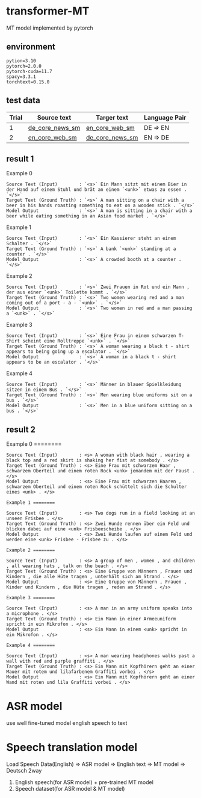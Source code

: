 # transformer-MT
MT model implemented by pytorch

## environment

```
pytion=3.10
pytorch=2.0.0
pytorch-cuda=11.7
spacy=3.3.1
torchtext=0.15.0
```


## test data


|Trial|Source text|Targer text|Language Pair|
|----|------|---|-----|
|1|[de_core_news_sm](https://spacy.io/models/de)|[en_core_web_sm](https://spacy.io/models/en)|DE => EN|
|2|[en_core_web_sm](https://spacy.io/models/en)|[de_core_news_sm](https://spacy.io/models/de)| EN => DE|


## result 1

Example 0 
```
Source Text (Input)        : `<s>` Ein Mann sitzt mit einem Bier in der Hand auf einem Stuhl und brät an einem `<unk>` etwas zu essen . `</s>`
Target Text (Ground Truth) : `<s>` A man sitting on a chair with a beer in his hands roasting something to eat on a wooden stick . `</s>`
Model Output               : `<s>` A man is sitting in a chair with a beer while eating something in an Asian food market . `</s>`
```

Example 1 
```
Source Text (Input)        : `<s>` Ein Kassierer steht an einem Schalter . `</s>`
Target Text (Ground Truth) : `<s>` A bank `<unk>` standing at a counter . `</s>`
Model Output               : `<s>` A crowded booth at a counter . `</s>`
```
Example 2 
```
Source Text (Input)        : `<s>` Zwei Frauen in Rot und ein Mann , der aus einer `<unk>` Toilette kommt . `</s>`
Target Text (Ground Truth) : `<s>` Two women wearing red and a man coming out of a port - a - `<unk>` . `</s>`
Model Output               : `<s>` Two women in red and a man passing a `<unk>` . `</s>`
```
Example 3 
```
Source Text (Input)        : `<s>` Eine Frau in einem schwarzen T-Shirt scheint eine Rolltreppe `<unk>` . `</s>`
Target Text (Ground Truth) : `<s>` A woman wearing a black t - shirt appears to being going up a escalator . `</s>`
Model Output               : `<s>` A woman in a black t - shirt appears to be an escalator . `</s>`
```
Example 4 
```
Source Text (Input)        : `<s>` Männer in blauer Spielkleidung sitzen in einem Bus . `</s>`
Target Text (Ground Truth) : `<s>` Men wearing blue uniforms sit on a bus . `</s>`
Model Output               : `<s>` Men in a blue uniform sitting on a bus . `</s>`
```

## result 2
Example 0 ========
```
Source Text (Input)        : <s> A woman with black hair , wearing a black top and a red skirt is shaking her fist at somebody . </s>
Target Text (Ground Truth) : <s> Eine Frau mit schwarzem Haar , schwarzem Oberteil und einem roten Rock <unk> jemandem mit der Faust . </s>
Model Output               : <s> Eine Frau mit schwarzen Haaren , schwarzem Oberteil und einem roten Rock schüttelt sich die Schulter eines <unk> . </s>
```
```
Example 1 ========

Source Text (Input)        : <s> Two dogs run in a field looking at an unseen Frisbee . </s>
Target Text (Ground Truth) : <s> Zwei Hunde rennen über ein Feld und blicken dabei auf eine <unk> Frisbeescheibe . </s>
Model Output               : <s> Zwei Hunde laufen auf einem Feld und werden eine <unk> Frisbee - Frisbee zu . </s>
```
```
Example 2 ========

Source Text (Input)        : <s> A group of men , women , and children , all wearing hats , talk on the beach . </s>
Target Text (Ground Truth) : <s> Eine Gruppe von Männern , Frauen und Kindern , die alle Hüte tragen , unterhält sich am Strand . </s>
Model Output               : <s> Eine Gruppe von Männern , Frauen , Kinder und Kindern , die Hüte tragen , reden am Strand . </s>
```
```
Example 3 ========

Source Text (Input)        : <s> A man in an army uniform speaks into a microphone . </s>
Target Text (Ground Truth) : <s> Ein Mann in einer Armeeuniform spricht in ein Mikrofon . </s>
Model Output               : <s> Ein Mann in einem <unk> spricht in ein Mikrofon . </s>
```
```
Example 4 ========

Source Text (Input)        : <s> A man wearing headphones walks past a wall with red and purple graffiti . </s>
Target Text (Ground Truth) : <s> Ein Mann mit Kopfhörern geht an einer Mauer mit rotem und lilafarbenem Graffiti vorbei . </s>
Model Output               : <s> Ein Mann mit Kopfhörern geht an einer Wand mit roten und lila Graffiti vorbei . </s>
```

# ASR model
use well fine-tuned model
english speech to text

# Speech translation model
Load Speech Data(English) => ASR model => English text => MT model => Deutsch
2way
1. English speech(for ASR model) + pre-trained MT model
2. Speech dataset(for ASR model & MT model)